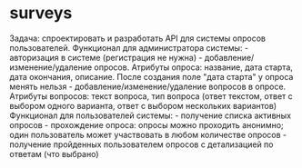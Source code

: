 # surveys
Задача: спроектировать и разработать API для системы опросов пользователей.  Функционал для администратора системы:  - авторизация в системе (регистрация не нужна) - добавление/изменение/удаление опросов. Атрибуты опроса: название, дата старта, дата окончания, описание. После создания поле "дата старта" у опроса менять нельзя - добавление/изменение/удаление вопросов в опросе. Атрибуты вопросов: текст вопроса, тип вопроса (ответ текстом, ответ с выбором одного варианта, ответ с выбором нескольких вариантов)  Функционал для пользователей системы:  - получение списка активных опросов - прохождение опроса: опросы можно проходить анонимно; один пользователь может участвовать в любом количестве опросов - получение пройденных пользователем опросов с детализацией по ответам (что выбрано)
